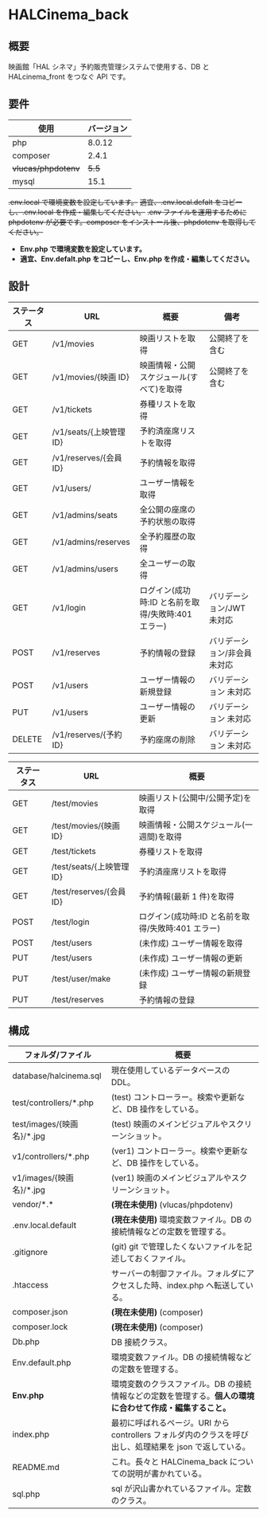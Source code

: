 # HALCinema_back

## 概要

映画館「HAL シネマ」予約販売管理システムで使用する、DB と HALcinema_front をつなぐ API です。

## 要件

| 使用                 | バージョン |
| -------------------- | ---------- |
| php                  | 8.0.12     |
| composer             | 2.4.1      |
| ~~vlucas/phpdotenv~~ | ~~5.5~~    |
| mysql                | 15.1       |

~~.env.local で環境変数を設定しています。~~
~~適宜、.env.local.defalt をコピーし、.env.local を作成・編集してください。~~
~~.env ファイルを運用するために phpdotenv が必要です。composer をインストール後、phpdotenv を取得してください。~~

- **Env.php で環境変数を設定しています。**
- **適宜、Env.defalt.php をコピーし、Env.php を作成・編集してください。**

## 設計

| ステータス | URL                     | 概要                                               | 備考                         |
| ---------- | ----------------------- | -------------------------------------------------- | ---------------------------- |
| GET        | /v1/movies              | 映画リストを取得                                   | 公開終了を含む               |
| GET        | /v1/movies/{映画 ID}    | 映画情報・公開スケジュール(すべて)を取得           | 公開終了を含む               |
| GET        | /v1/tickets             | 券種リストを取得                                   |                              |
| GET        | /v1/seats/{上映管理 ID} | 予約済座席リストを取得                             |                              |
| GET        | /v1/reserves/{会員 ID}  | 予約情報を取得                                     |                              |
| GET        | /v1/users/              | ユーザー情報を取得                                 |                              |
| GET        | /v1/admins/seats        | 全公開の座席の予約状態の取得                       |                              |
| GET        | /v1/admins/reserves     | 全予約履歴の取得                                   |                              |
| GET        | /v1/admins/users        | 全ユーザーの取得                                   |                              |
| GET        | /v1/login               | ログイン(成功時:ID と名前を取得/失敗時:401 エラー) | バリデーション/JWT 未対応    |
| POST       | /v1/reserves            | 予約情報の登録                                     | バリデーション/非会員 未対応 |
| POST       | /v1/users               | ユーザー情報の新規登録                             | バリデーション 未対応        |
| PUT        | /v1/users               | ユーザー情報の更新                                 | バリデーション 未対応        |
| DELETE     | /v1/reserves/{予約 ID}  | 予約座席の削除                                     | バリデーション 未対応        |

| ステータス | URL                       | 概要                                               |
| ---------- | ------------------------- | -------------------------------------------------- |
| GET        | /test/movies              | 映画リスト(公開中/公開予定)を取得                  |
| GET        | /test/movies/{映画 ID}    | 映画情報・公開スケジュール(一週間)を取得           |
| GET        | /test/tickets             | 券種リストを取得                                   |
| GET        | /test/seats/{上映管理 ID} | 予約済座席リストを取得                             |
| GET        | /test/reserves/{会員 ID}  | 予約情報(最新 1 件)を取得                          |
| POST       | /test/login               | ログイン(成功時:ID と名前を取得/失敗時:401 エラー) |
| POST       | /test/users               | (未作成) ユーザー情報を取得                        |
| PUT        | /test/users               | (未作成) ユーザー情報の更新                        |
| PUT        | /test/user/make           | (未作成) ユーザー情報の新規登録                    |
| PUT        | /test/reserves            | 予約情報の登録                                     |

## 構成

| フォルダ/ファイル           | 概要                                                                                                      |
| --------------------------- | --------------------------------------------------------------------------------------------------------- |
| database/halcinema.sql      | 現在使用しているデータベースの DDL。                                                                      |
| test/controllers/\*.php     | (test) コントローラー。検索や更新など、DB 操作をしている。                                                |
| test/images/{映画名}/\*.jpg | (test) 映画のメインビジュアルやスクリーンショット。                                                       |
| v1/controllers/\*.php       | (ver1) コントローラー。検索や更新など、DB 操作をしている。                                                |
| v1/images/{映画名}/\*.jpg   | (ver1) 映画のメインビジュアルやスクリーンショット。                                                       |
| vendor/\*.\*                | **(現在未使用)** (vlucas/phpdotenv)                                                                       |
| .env.local.default          | **(現在未使用)** 環境変数ファイル。DB の接続情報などの定数を管理する。                                    |
| .gitignore                  | (git) git で管理したくないファイルを記述しておくファイル。                                                |
| .htaccess                   | サーバーの制御ファイル。フォルダにアクセスした時、index.php へ転送している。                              |
| composer.json               | **(現在未使用)** (composer)                                                                               |
| composer.lock               | **(現在未使用)** (composer)                                                                               |
| Db.php                      | DB 接続クラス。                                                                                           |
| Env.default.php             | 環境変数ファイル。DB の接続情報などの定数を管理する。                                                     |
| **Env.php**                 | 環境変数のクラスファイル。DB の接続情報などの定数を管理する。**個人の環境に合わせて作成・編集すること。** |
| index.php                   | 最初に呼ばれるページ。URI から controllers フォルダ内のクラスを呼び出し、処理結果を json で返している。   |
| README.md                   | これ。長々と HALCinema_back についての説明が書かれている。                                                |
| sql.php                     | sql が沢山書かれているファイル。定数のクラス。                                                            |
